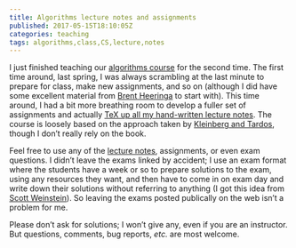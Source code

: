 ```yaml
---
title: Algorithms lecture notes and assignments
published: 2017-05-15T18:10:05Z
categories: teaching
tags: algorithms,class,CS,lecture,notes
---
```


<p>I just finished teaching our <a href="http://ozark.hendrix.edu/~yorgey/280/">algorithms course</a> for the second time. The first time around, last spring, I was always scrambling at the last minute to prepare for class, make new assignments, and so on (although I did have some excellent material from <a href="http://cs.williams.edu/~heeringa/">Brent Heeringa</a> to start with). This time around, I had a bit more breathing room to develop a fuller set of assignments and actually <a href="http://ozark.hendrix.edu/~yorgey/280/static/CSCI-280-lecture-notes.pdf">TeX up all my hand-written lecture notes</a>. The course is loosely based on the approach taken by <a href="https://www.amazon.com/Algorithm-Design-Jon-Kleinberg/dp/0321295358">Kleinberg and Tardos</a>, though I don’t really rely on the book.</p>
<p>Feel free to use any of the <a href="http://ozark.hendrix.edu/~yorgey/280/static/CSCI-280-lecture-notes.pdf">lecture notes</a>, assignments, or even exam questions. I didn’t leave the exams linked by accident; I use an exam format where the students have a week or so to prepare solutions to the exam, using any resources they want, and then have to come in on exam day and write down their solutions without referring to anything (I got this idea from <a href="http://www.cis.upenn.edu/~weinstei/">Scott Weinstein</a>). So leaving the exams posted publically on the web isn’t a problem for me.</p>
<p>Please don’t ask for solutions; I won’t give any, even if you are an instructor. But questions, comments, bug reports, <em>etc.</em> are most welcome.</p>

